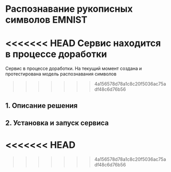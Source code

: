 # Распознавание рукописных символов EMNIST

<<<<<<< HEAD
Сервис находится в процессе доработки
=======
Сервис в процессе доработки. На текущий момент создана и протестирована модель распознавания символов
>>>>>>> 4a156578d78a1c8c20f5036ac75adf48c6d76b56

## 1. Описание решения



## 2. Установка и запуск сервиса


<<<<<<< HEAD
=======

>>>>>>> 4a156578d78a1c8c20f5036ac75adf48c6d76b56
